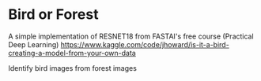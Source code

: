 # Bird or Forest
A simple implementation of RESNET18 from FASTAI's free course (Practical Deep Learning)
https://www.kaggle.com/code/jhoward/is-it-a-bird-creating-a-model-from-your-own-data

Identify bird images from forest images
